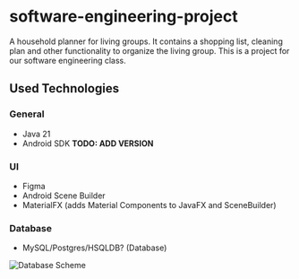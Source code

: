 # software-engineering-project

A household planner for living groups. It contains a shopping list, cleaning plan and other functionality to organize the living group. This is a project for our software engineering class. 

## Used Technologies
### General
* Java 21
* Android SDK <b>TODO: ADD VERSION</b>
### UI
* Figma
* Android Scene Builder
* MaterialFX (adds Material Components to JavaFX and SceneBuilder)
### Database
* MySQL/Postgres/HSQLDB? (Database)

![Database Scheme](https://github.com/OnlyLucas/software-engineering-project/blob/76375f4d45d6ea3dbf4ea56b99ecc15887e17cf0/architecture/data_schema/data_schema.pdf](https://github.com/OnlyLucas/software-engineering-project/blob/336d98d7011385a4e2ac39f53bd20215526ce5d9/architecture/data_schema/database_schema.png)https://github.com/OnlyLucas/software-engineering-project/blob/336d98d7011385a4e2ac39f53bd20215526ce5d9/architecture/data_schema/database_schema.png)
